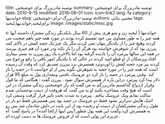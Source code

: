 title: توصیه مادربزرگ برای خوشبختی
summary: توصیه مادربزرگ برای خوشبختی
date: 2010-9-15
modified: 2018-08-01
icon:  icon-link2
lang: fa
category: خواندنیها
slug: توصیه-مادربزرگ-برای-خوشبختی
authors: مجتبی بنائی
tags: برای‌لبخند,خواندنیها,لبخند
image: /images/static/misc.jpg

s: خواندنیها | لبخند    زن و شو هری بیش از 60 سال بایکدیگر زندگی مشترک داشتند.آنها همه چیز را به طور مساوی بین خود تقسیم کرده بودند.در مورد همه چیز باهم صحبت  می کردند وهیچ چیز را از یکدیگر پنهان نمی کردند مگر یک چیز:یک جعبه کفش در بالای کمد پیرزن بود که از شوهرش خواسته بود هرگز آن را باز نکند ودر مورد  آن هم چیزی نپرسد  در همه این سالها پیرمرد آن را نادیده گرفته بود اما بالاخره یک روز پیرزن به بستر بیماری افتاد وپزشکان از او قطع امید کردند.در حالی که با یکدیگر امور باقی را رفع ورجوع می کردند پیر  مرد جعبه کفش را آوردونزد همسرش برد  پیرزن تصدیق کرد که وقت آن رسیده است که همه چیز را در مورد جعبه به شوهرش بگوید.پس از او خواست تا در جعبه را باز کند .وقتی پیرمرد در جعبه را باز کرد دو عروسک بافتنی ومقداری پول به مبلغ 95 هزار دلار پیدا کرد پیرمرد دراین باره از همسرش سوال نمود .   پیرزن گفت : هنگامی که  ما قول وقرار ازدواج گذاشتیم مادربزرگم به من گفت که راز خوشبختی زندگی مشترک در این است که هیچ وقت مشاجره نکنید او به من گفت که هروقت از دست توعصبانی شدم ساکت بمانم ویک عروسک ببافم .   پیرمرد به شدت تحت تاثیر قرار گرفت وسعی کرد اشک هایش سرازیر نشود فقط دو عروسک در جعبه بود پس همسرش فقط دو بار در طول زندگی مشترکشان از دست او رنجیده بود از این  بابت در دلش شادمان شد پس رو به همسرش کرد وگفت این همه پول چطور؟پس اینها ازکجا آمده؟   در پاسخ گفت :آه عزیزم این پولی است که از فروش عروسک ها به دست اورده  ام.